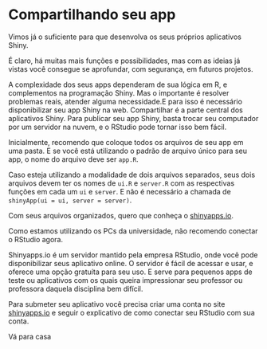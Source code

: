 # Compartilhando seu app

Vimos já o suficiente para que desenvolva os seus próprios aplicativos Shiny.

É claro, há muitas mais funções e possibilidades, mas com as ideias já vistas você consegue se aprofundar, com segurança, em futuros projetos.

A complexidade dos seus apps dependeram de sua lógica em R, e complementos na programação Shiny. Mas o importante é resolver problemas reais, atender alguma necessidade.E para isso é necessário disponibilizar seu app Shiny na web. 
Compartilhar é a parte central dos aplicativos Shiny. Para publicar seu app Shiny, basta trocar seu computador por um servidor na nuvem, e o RStudio pode tornar isso bem fácil.

Inicialmente, recomendo que coloque todos os arquivos de seu app em uma pasta. E se você está utilizando o padrão de arquivo único para seu app, o nome do arquivo deve ser `app.R`.

Caso esteja utilizando a modalidade de dois arquivos separados, seus dois arquivos devem ter os nomes de `ui.R` e `server.R` com as respectivas funções em cada um `ui` e `server`. E não é necessário a chamada de `shinyApp(ui = ui, server = server)`.

Com seus arquivos organizados, quero que conheça o [shinyapps.io](shinyapps.io).

Como estamos utilizando os PCs da universidade, não recomendo conectar o RStudio agora.

Shinyapps.io é um servidor mantido pela empresa RStudio, onde você pode disponibilizar seus aplicativo online. O servidor é fácil de acessar e usar, e oferece uma opção gratuíta para seu uso. E serve para pequenos apps de teste ou aplicativos com os quais queira impressionar seu professor ou professora daquela disciplina bem difícil.

Para submeter seu aplicativo você precisa criar uma conta no site [shinyapps.io](shinyapps.io) e seguir o explicativo de como conectar seu RStudio com sua conta.



Vá para casa